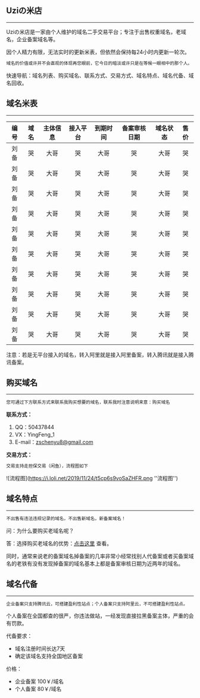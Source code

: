 ## Uziの米店
***
Uziの米店是一家由个人维护的域名二手交易平台；专注于出售权重域名，老域名，企业备案域名等。

因个人精力有限，无法实时的更新米表，但依然会保持每24小时内更新一轮次。
```markdown
域名的价值或许并不会直观的体现再您眼前，它今日的暗淡或许只是在等候一眼相中的那个人。
```
快速导航：域名列表、购买域名、联系方式、交易方式、域名特点、域名代备、域名回收。

## 域名米表
***
编号|域名|主体信息|接入平台|到期时间|备案审核日期|域名状态|售价
|:--:|:--:|:--:|:--:|:--:|:--:|:--:|:--:|
刘备|哭|大哥|哭|大哥|哭|大哥|哭
刘备|哭|大哥|哭|大哥|哭|大哥|哭
刘备|哭|大哥|哭|大哥|哭|大哥|哭
刘备|哭|大哥|哭|大哥|哭|大哥|哭
刘备|哭|大哥|哭|大哥|哭|大哥|哭
刘备|哭|大哥|哭|大哥|哭|大哥|哭
刘备|哭|大哥|哭|大哥|哭|大哥|哭
刘备|哭|大哥|哭|大哥|哭|大哥|哭
刘备|哭|大哥|哭|大哥|哭|大哥|哭
刘备|哭|大哥|哭|大哥|哭|大哥|哭

注意：若是无平台接入的域名，转入阿里就是接入阿里备案，转入腾讯就是接入腾讯备案。

## 购买域名
***
```markdown
您可通过下方联系方式来联系我购买想要的域名，联系我时注意说明来意：购买域名
```
**联系方式：**

1. QQ：50437844
2. VX：YingFeng_1
3. E-mail：zschenyu8@gmail.com

**交易方式：**
```markdown
交易支持走担保交易（闲鱼），流程图如下
```
![流程图](https://i.loli.net/2019/11/24/t5cp6s9voSaZHFR.png ''流程图'')

## 域名特点
***
```markdown
不出售有违法违规记录的域名，不出售新域名，新备案域名！
```
问：为什么要购买老域名呢？

答：选择购买老域名的优势：[点击这里](https://www.reg.cn/news/detail/1016) 查看。

同时，通常来说老的备案域名掉备案的几率非常小经常找别人代备案或者买备案域名的老铁有没有发现掉备案的域名基本上都是备案审核日期为近两年的域名。

## 域名代备
***
```markdown
企业备案只支持腾讯云，可搭建盈利性站点；个人备案只支持阿里云，不可搭建盈利性站点。
```
个人备案在全国都查的很严，你违法做站，一经发现直接拉黑备案主体，严重的会有罚款。

代备要求：

- 域名注册时间长达7天
- 确定该域名支持全国地区备案

价格：

- 企业备案 100￥/域名
- 个人备案 80￥/域名
